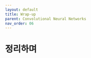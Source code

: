 ```yaml
---
layout: default
title: Wrap-up
parent: Convolutional Neural Networks
nav_order: 06
---
```


# 정리하며

